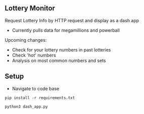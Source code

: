 ## Lottery Monitor

Request Lottery Info by HTTP request and display as a dash app

- Currently pulls data for megamillions and powerball

Upcoming changes:

- Check for your lottery numbers in past lotteries
- Check 'hot' numbers
- Analysis on most common numbers and sets

## Setup
- Navigate to code base

`pip install -r requirements.txt`

`python3 dash_app.py`